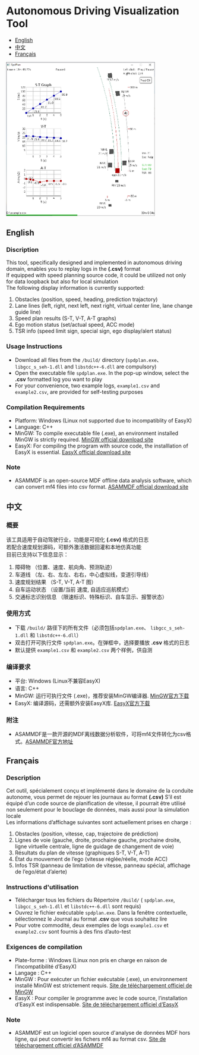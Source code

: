 # Autonomous Driving Visualization Tool
- [English](#english)
- [中文](#中文)
- [Français](#français)
<img src="build/example_img.png" width="400">  

## English
### Discription
This tool, specifically designed and implemented in autonomous driving domain, enables you to replay logs in the **(.csv)** format  
If equipped with speed planning source code, it could be utilized not only for data loopback but also for local simulation  
The following display information is currently supported:
1. Obstacles (position, speed, heading, prediction trajactory)
2. Lane lines (left, right, next left, next right, virtual center line, lane change guide line)
3. Speed plan results (S-T, V-T, A-T graphs)
4. Ego motion status (set/actual speed, ACC mode)
5. TSR info (speed limit sign, special sign, ego display/alert status)
### Usage Instructions
- Download all files from the ` /build/ ` directory (` spdplan.exe `、 ` libgcc_s_seh-1.dll ` and ` libstdc++-6.dll ` are compulsory)
- Open the executable file ` spdplan.exe `. In the pop-up window, select the **.csv** formatted log you want to play
- For your convenience, two example logs, ` example1.csv ` and ` example2.csv `, are provided for self-testing purposes
### Compilation Requirements
* Platform: Windows (Linux not supported due to incompatiblity of EasyX)
* Language: C++
* MinGW: To compile executable file (.exe), an environment installed MinGW is strictly required. [MinGW official download site](https://github.com/niXman/mingw-builds-binaries/releases/tag/13.2.0-rt_v11-rev1)
* EasyX: For compiling the program with source code, the installlation of EasyX is essential. [EasyX official download site](https://codebus.cn/bestans/easyx-for-mingw)
### Note
* ASAMMDF is an open-source MDF offline data analysis software, which can convert mf4 files into csv format. [ASAMMDF official download site](https://github.com/danielhrisca/asammdf)

## 中文
### 概要
该工具适用于自动驾驶行业，功能是可视化 **(.csv)** 格式的日志  
若配合速度规划源码，可额外激活数据回灌和本地仿真功能  
目前已支持以下信息显示：
1. 障碍物 （位置、速度、航向角、预测轨迹）
2. 车道线 （左、右、左左、右右，中心虚拟线，变道引导线）
3. 速度规划结果 （S-T, V-T, A-T 图）
4. 自车运动状态 （设置/当前 速度, 自适应巡航模式）
5. 交通标志识别信息 （限速标识、特殊标识、自车显示、报警状态）
### 使用方式
- 下载 ` /build/ ` 路径下的所有文件（必须包括` spdplan.exe `、 ` libgcc_s_seh-1.dll ` 和 ` libstdc++-6.dll `）
- 双击打开可执行文件 ` spdplan.exe `。在弹框中，选择要播放 **.csv** 格式的日志
- 默认提供 ` example1.csv ` 和 ` example2.csv ` 两个样例，供自测
### 编译要求
* 平台: Windows (Linux不兼容EasyX)
* 语言: C++
* MinGW: 运行可执行文件 (.exe)，推荐安装MinGW编译器. [MinGW官方下载](https://github.com/niXman/mingw-builds-binaries/releases/tag/13.2.0-rt_v11-rev1)
* EasyX: 编译源码，还需额外安装EasyX库. [EasyX官方下载](https://codebus.cn/bestans/easyx-for-mingw)
### 附注
* ASAMMDF是一款开源的MDF离线数据分析软件，可将mf4文件转化为csv格式。[ASAMMDF官方地址](https://github.com/danielhrisca/asammdf)

## Français
### Description
Cet outil, spécialement conçu et implémenté dans le domaine de la conduite autonome, vous permet de rejouer les journaux au format **(.csv)**
S’il est équipé d’un code source de planification de vitesse, il pourrait être utilisé non seulement pour le bouclage de données, mais aussi pour la simulation locale  
Les informations d’affichage suivantes sont actuellement prises en charge :
1. Obstacles (position, vitesse, cap, trajectoire de prédiction)
2. Lignes de voie (gauche, droite, prochaine gauche, prochaine droite, ligne virtuelle centrale, ligne de guidage de changement de voie)
3. Résultats du plan de vitesse (graphiques S-T, V-T, A-T)
4. État du mouvement de l’ego (vitesse réglée/réelle, mode ACC)
5. Infos TSR (panneau de limitation de vitesse, panneau spécial, affichage de l’ego/état d’alerte)
### Instructions d'utilisation
- Télécharger tous les fichiers du Répertoire ` /Build/ ` ( ` spdplan.exe `, ` libgcc_s_seh-1.dll ` et ` libstdc++-6.dll ` sont requis)
- Ouvrez le fichier exécutable ` spdplan.exe `. Dans la fenêtre contextuelle, sélectionnez le Journal au format **.csv** que vous souhaitez lire
- Pour votre commodité, deux exemples de logs ` example1.csv ` et ` example2.csv ` sont fournis à des fins d’auto-test
### Exigences de compilation
* Plate-forme : Windows (Linux non pris en charge en raison de l’incompatibilité d’EasyX)
* Langage : C++
* MinGW : Pour exécuter un fichier exécutable (.exe), un environnement installé MinGW est strictement requis. [Site de téléchargement officiel de MinGW](https://github.com/niXman/mingw-builds-binaries/releases/tag/13.2.0-rt_v11-rev1)
* EasyX : Pour compiler le programme avec le code source, l’installation d’EasyX est indispensable. [Site de téléchargement officiel d’EasyX](https://codebus.cn/bestans/easyx-for-mingw)
### Note
* ASAMMDF est un logiciel open source d'analyse de données MDF hors ligne, qui peut convertir les fichers mf4 au format csv. [Site de téléchargement officiel d’ASAMMDF](https://github.com/danielhrisca/asammdf)
